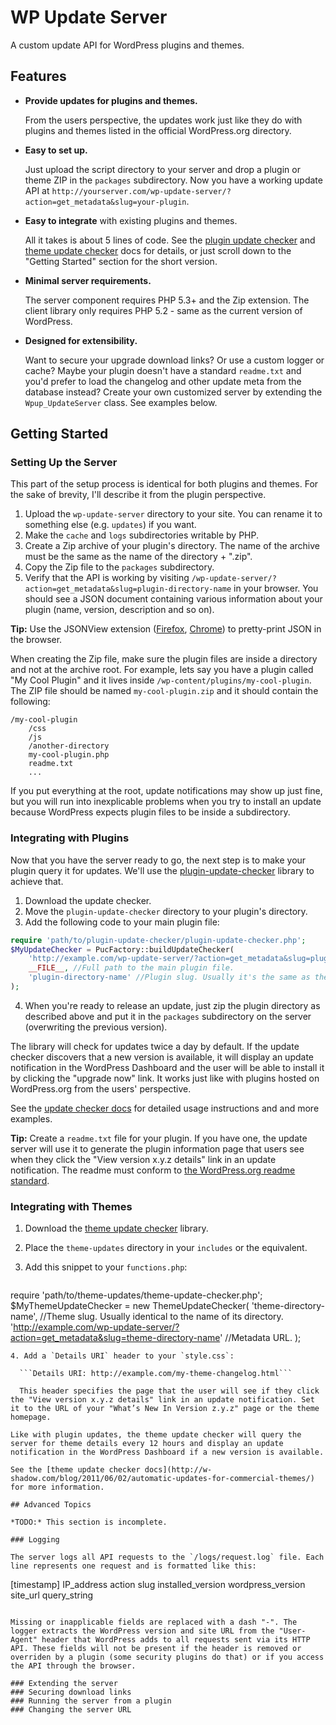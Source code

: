 WP Update Server
================

A custom update API for WordPress plugins and themes. 

Features
--------
* **Provide updates for plugins and themes.**    

  From the users perspective, the updates work just like they do with plugins and themes listed in the official WordPress.org directory.
* **Easy to set up.**

  Just upload the script directory to your server and drop a plugin or theme ZIP in the `packages` subdirectory. Now you have a working update API at `http://yourserver.com/wp-update-server/?action=get_metadata&slug=your-plugin`.
* **Easy to integrate** with existing plugins and themes.

  All it takes is about 5 lines of code. See the [plugin update checker](http://w-shadow.com/blog/2010/09/02/automatic-updates-for-any-plugin/) and [theme update checker](http://w-shadow.com/blog/2011/06/02/automatic-updates-for-commercial-themes/) docs for details, or just scroll down to the "Getting Started" section for the short version.
* **Minimal server requirements.**

  The server component requires PHP 5.3+ and the Zip extension. The client library only requires PHP 5.2 - same as the current version of WordPress.
* **Designed for extensibility.**

  Want to secure your upgrade download links? Or use a custom logger or cache? Maybe your plugin doesn't have a standard `readme.txt` and you'd prefer to load the changelog and other update meta from the database instead? Create your own customized server by extending the `Wpup_UpdateServer` class. See examples below.
  	
Getting Started
---------------

### Setting Up the Server
This part of the setup process is identical for both plugins and themes. For the sake of brevity, I'll describe it from the plugin perspective.

1. Upload the `wp-update-server` directory to your site. You can rename it to something else (e.g. `updates`) if you want. 
2. Make the `cache` and `logs` subdirectories writable by PHP.
3. Create a Zip archive of your plugin's directory. The name of the archive must be the same as the name of the directory + ".zip".
4. Copy the Zip file to the `packages` subdirectory.
5. Verify that the API is working by visiting `/wp-update-server/?action=get_metadata&slug=plugin-directory-name` in your browser. You should see a JSON document containing various information about your plugin (name, version, description and so on).

**Tip:** Use the JSONView extension ([Firefox](https://addons.mozilla.org/en-US/firefox/addon/10869/),  [Chrome](https://chrome.google.com/webstore/detail/jsonview/chklaanhfefbnpoihckbnefhakgolnmc)) to pretty-print JSON in the browser.

When creating the Zip file, make sure the plugin files are inside a directory and not at the archive root. For example, lets say you have a plugin called "My Cool Plugin" and it lives inside `/wp-content/plugins/my-cool-plugin`. The ZIP file should be named `my-cool-plugin.zip` and it should contain the following:

```
/my-cool-plugin
    /css
    /js
    /another-directory
    my-cool-plugin.php
    readme.txt
    ...
```

If you put everything at the root, update notifications may show up just fine, but you will run into inexplicable problems when you try to install an update because WordPress expects plugin files to be inside a subdirectory.

### Integrating with Plugins

Now that you have the server ready to go, the next step is to make your plugin query it for updates. We'll use the [plugin-update-checker](https://github.com/YahnisElsts/plugin-update-checker) library to achieve that.

1. Download the update checker.
2. Move the `plugin-update-checker` directory to your plugin's directory.
3. Add the following code to your main plugin file:

```php
require 'path/to/plugin-update-checker/plugin-update-checker.php';
$MyUpdateChecker = PucFactory::buildUpdateChecker(
	'http://example.com/wp-update-server/?action=get_metadata&slug=plugin-directory-name', //Metadata URL.
	__FILE__, //Full path to the main plugin file.
	'plugin-directory-name' //Plugin slug. Usually it's the same as the name of the directory.
);
```
4. When you're ready to release an update, just zip the plugin directory as described above and put it in the `packages` subdirectory on the server (overwriting the previous version). 

The library will check for updates twice a day by default. If the update checker discovers that a new version is available, it will display an update notification in the WordPress Dashboard and the user will be able to install it by clicking the "upgrade now" link. It works just like with plugins hosted on WordPress.org from the users' perspective. 

See the [update checker docs](http://w-shadow.com/blog/2010/09/02/automatic-updates-for-any-plugin/) for detailed usage instructions and and more examples.

**Tip:** Create a `readme.txt` file for your plugin. If you have one, the update server will use it to generate the plugin information page that users see when they click the "View version x.y.z details" link in an update notification. The readme must conform to [the WordPress.org readme standard](http://wordpress.org/extend/plugins/about/readme.txt).

### Integrating with Themes

1. Download the [theme update checker](http://w-shadow.com/blog/2011/06/02/automatic-updates-for-commercial-themes/) library.
2. Place the `theme-updates` directory in your `includes` or the equivalent.
3. Add this snippet to your `functions.php`:

   ```php
require 'path/to/theme-updates/theme-update-checker.php';
$MyThemeUpdateChecker = new ThemeUpdateChecker(
    'theme-directory-name', //Theme slug. Usually identical to the name of its directory.
    'http://example.com/wp-update-server/?action=get_metadata&slug=theme-directory-name' //Metadata URL.
);
```
4. Add a `Details URI` header to your `style.css`:

  ```Details URI: http://example.com/my-theme-changelog.html```
  
  This header specifies the page that the user will see if they click the "View version x.y.z details" link in an update notification. Set it to the URL of your "What’s New In Version z.y.z" page or the theme homepage.

Like with plugin updates, the theme update checker will query the server for theme details every 12 hours and display an update notification in the WordPress Dashboard if a new version is available.

See the [theme update checker docs](http://w-shadow.com/blog/2011/06/02/automatic-updates-for-commercial-themes/) for more information.
	
## Advanced Topics

*TODO:* This section is incomplete.

### Logging

The server logs all API requests to the `/logs/request.log` file. Each line represents one request and is formatted like this:

```
[timestamp] IP_address	action	slug	installed_version	wordpress_version	site_url	query_string
```

Missing or inapplicable fields are replaced with a dash "-". The logger extracts the WordPress version and site URL from the "User-Agent" header that WordPress adds to all requests sent via its HTTP API. These fields will not be present if the header is removed or overriden by a plugin (some security plugins do that) or if you access the API through the browser.

### Extending the server
### Securing download links
### Running the server from a plugin
### Changing the server URL
